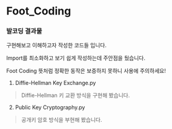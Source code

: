 # Foot_Coding
### 발코딩 결과물

구현해보고 이해하고자 작성한 코드들 입니다.

Import를 최소화하고 보기 쉽게 작성하는데 주안점을 뒀습니다.

Foot Coding 뜻처럼 정확한 동작은 보증하지 못하니 사용에 주의하세요!





01. Diffie-Hellman Key Exchange.py

> Diffie-Hellman 키 교환 방식을 구현해 봤습니다.

02. Public Key Cryptography.py

> 공개키 암호 방식을 부현해 봤습니다.
